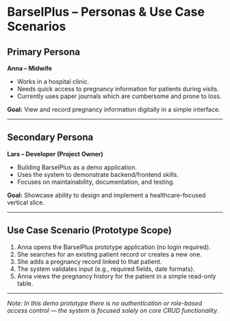 # BarselPlus – Personas & Use Case Scenarios

## Primary Persona
**Anna – Midwife**  
- Works in a hospital clinic.  
- Needs quick access to pregnancy information for patients during visits.  
- Currently uses paper journals which are cumbersome and prone to loss.  

**Goal:** View and record pregnancy information digitally in a simple interface.  

---

## Secondary Persona
**Lars – Developer (Project Owner)**  
- Building BarselPlus as a demo application.  
- Uses the system to demonstrate backend/frontend skills.  
- Focuses on maintainability, documentation, and testing.  

**Goal:** Showcase ability to design and implement a healthcare-focused vertical slice.  

---

## Use Case Scenario (Prototype Scope)
1. Anna opens the BarselPlus prototype application (no login required).  
2. She searches for an existing patient record or creates a new one.  
3. She adds a pregnancy record linked to that patient.  
4. The system validates input (e.g., required fields, date formats).  
5. Anna views the pregnancy history for the patient in a simple read-only table.  

---

*Note: In this demo prototype there is no authentication or role-based access control — the system is focused solely on core CRUD functionality.*
